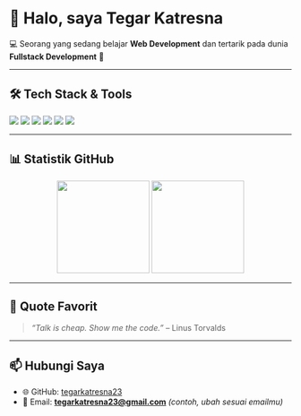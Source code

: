 # 👋 Halo, saya **Tegar Katresna**  

💻 Seorang yang sedang belajar **Web Development** dan tertarik pada dunia **Fullstack Development** 🚀  

---

## 🛠️ Tech Stack & Tools
<p align="left">
  <img src="https://img.shields.io/badge/PHP-777BB4?style=for-the-badge&logo=php&logoColor=white" />
  <img src="https://img.shields.io/badge/Laravel-FF2D20?style=for-the-badge&logo=laravel&logoColor=white" />
  <img src="https://img.shields.io/badge/JavaScript-F7DF1E?style=for-the-badge&logo=javascript&logoColor=black" />
  <img src="https://img.shields.io/badge/React-61DAFB?style=for-the-badge&logo=react&logoColor=black" />
  <img src="https://img.shields.io/badge/TailwindCSS-38B2AC?style=for-the-badge&logo=tailwind-css&logoColor=white" />
  <img src="https://img.shields.io/badge/MySQL-4479A1?style=for-the-badge&logo=mysql&logoColor=white" />
</p>

---

## 📊 Statistik GitHub
<p align="center">
  <img src="https://github-readme-stats.vercel.app/api?username=tegarkatresna23&show_icons=true&theme=radical" height="165" />
  <img src="https://github-readme-stats.vercel.app/api/top-langs/?username=tegarkatresna23&layout=compact&theme=radical" height="165" />
</p>

---

## 🚀 Quote Favorit
> *“Talk is cheap. Show me the code.”* – Linus Torvalds  

---

## 📫 Hubungi Saya
- 🌐 GitHub: [tegarkatresna23](https://github.com/tegarkatresna23)  
- 📧 Email: **tegarkatresna23@gmail.com** *(contoh, ubah sesuai emailmu)*  
